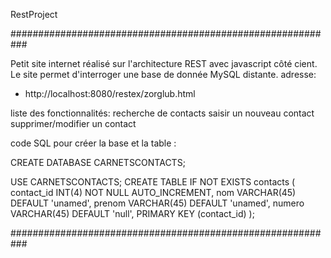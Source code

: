 RestProject

###########################################################

Petit site internet réalisé sur l'architecture REST avec javascript côté cient.
Le site permet d'interroger une base de donnée MySQL distante.
adresse:
 - http://localhost:8080/restex/zorglub.html
 
liste des fonctionnalités:
    recherche de contacts
    saisir un nouveau contact
    supprimer/modifier un contact

code SQL pour créer la base et la table :

CREATE DATABASE CARNETSCONTACTS;

USE CARNETSCONTACTS;
CREATE TABLE IF NOT EXISTS contacts ( contact_id INT(4) NOT NULL AUTO_INCREMENT, nom VARCHAR(45) DEFAULT 'unamed', prenom VARCHAR(45) DEFAULT 'unamed', numero VARCHAR(45) DEFAULT 'null', PRIMARY KEY (contact_id) );

###########################################################
